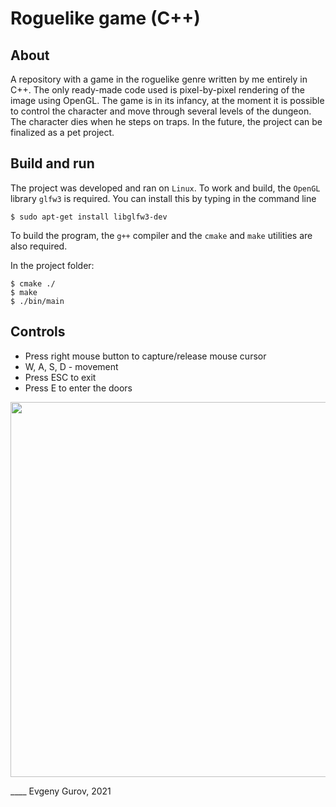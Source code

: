 # Roguelike game (C++)
## About
A repository with a game in the roguelike genre written by me entirely in C++. The only ready-made code used is pixel-by-pixel rendering of the image using OpenGL. The game is in its infancy, at the moment it is possible to control the character and move through several levels of the dungeon. The character dies when he steps on traps. In the future, the project can be finalized as a pet project.
## Build and run
The project was developed and ran on `Linux`.
To work and build, the `OpenGL` library `glfw3` is required. You can install this by typing in the command line
```
$ sudo apt-get install libglfw3-dev
```
To build the program, the `g++` compiler and the `cmake` and `make` utilities are also required.

In the project folder:
```
$ cmake ./
$ make
$ ./bin/main
```
## Controls
* Press right mouse button to capture/release mouse cursor  
* W, A, S, D - movement  
* Press ESC to exit
* Press E to enter the doors

<p align="center"><img src="./Screenshots/Screenshot_1" width="600" /></p>
____
Evgeny Gurov, 2021
